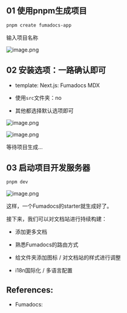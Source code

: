## 01 使用pnpm生成项目

```Bash
pnpm create fumadocs-app
```

输入项目名称

![image.png](https://cdn.jsdelivr.net/gh/Neonity2020/geekeditor2.0/images/2025-6-10/1749550985695-image.png)

## 02 安装选项：一路确认即可

- template: Next.js: Fumadocs MDX

- 使用`src`文件夹：no

- 其他都选择默认选项即可

![image.png](https://cdn.jsdelivr.net/gh/Neonity2020/geekeditor2.0/images/2025-6-10/1749551126308-image.png)

![image.png](https://cdn.jsdelivr.net/gh/Neonity2020/geekeditor2.0/images/2025-6-10/1749551144270-image.png)

等待项目生成…

## 03 启动项目开发服务器

```Bash
pnpm dev
```

![image.png](https://cdn.jsdelivr.net/gh/Neonity2020/geekeditor2.0/images/2025-6-10/1749551207677-image.png)

这样，一个Fumadocs的starter就生成好了。

接下来，我们可以对文档站进行持续构建：

- 添加更多文档

- 熟悉Fumadocs的路由方式

- 给文件夹添加图标 / 对文档站的样式进行调整

- i18n国际化 / 多语言配置

## References:

- Fumadocs: 
